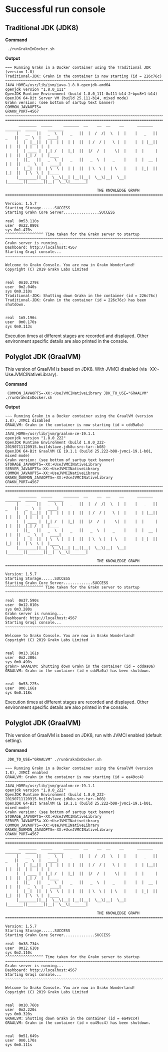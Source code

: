 # Successful run console

## Traditional JDK (JDK8)

**Command**
```
 ./runGraknInDocker.sh
```

**Output**

``` 
~~~ Running Grakn in a Docker container using the Traditional JDK (version 1.8)
Traditional-JDK: Grakn in the container is now starting (id = 226c76c)
~~~~~~~~~~~~~~~~~~~~~~~~~~~~~~~~~~~~~~~~~~~~~~~~~~~~~~~~~~~~~~~~~~~~~~~~~~
JAVA_HOME=/usr/lib/jvm/java-1.8.0-openjdk-amd64
openjdk version "1.8.0_111"
OpenJDK Runtime Environment (build 1.8.0_111-8u111-b14-2~bpo8+1-b14)
OpenJDK 64-Bit Server VM (build 25.111-b14, mixed mode)
Grakn version: (see bottom of sartup text banner)
COMMON_JAVAOPTS=
GRAKN_PORT=4567
~~~~~~~~~~~~~~~~~~~~~~~~~~~~~~~~~~~~~~~~~~~~~~~~~~~~~~~~~~~~~~~~~~~~~~~~~~
====================================================================================================
      ________  _____     _______  __    __  __    __      _______  _______  _____     _______
     |   __   ||   _  \  |   _   ||  |  /  /|  \  |  |    |   _   ||   _   ||   _  \  |   ____|
     |  |  |__||  | |  | |  | |  ||  | /  / |   \ |  |    |  | |__||  | |  ||  | |  | |  |
     |  | ____ |  |_| /  |  |_|  ||  |/  /  |    \|  |    |  |     |  | |  ||  |_| /  |  |____
     |  ||_   ||   _  \  |   _   ||   _  \  |   _    |    |  |  __ |  | |  ||   _  \  |   ____|
     |  |__|  ||  | \  \ |  | |  ||  | \  \ |  | \   |    |  |_|  ||  |_|  ||  | \  \ |  |____
     |________||__|  \__\|__| |__||__|  \__\|__|  \__|    |_______||_______||__|  \__\|_______|

                                         THE KNOWLEDGE GRAPH
====================================================================================================
                                                                                      Version: 1.5.7
Starting Storage......SUCCESS
Starting Grakn Core Server................SUCCESS

real  0m53.110s
user  0m22.880s
sys 0m1.470s
^^^^^^^^^^^^^^^^^ Time taken for the Grakn server to startup
~~~~~~~~~~~~~~~~~~~~~~~~~~~~~~~~~~~~~~~~~~~~~~~~~~~~~~~~~~~~~~~~~~~~~~~~~~
Grakn server is running...
Dashboard: http://localhost:4567
Starting Graql console...
~~~~~~~~~~~~~~~~~~~~~~~~~~~~~~~~~~~~~~~~~~~~~~~~~~~~~~~~~~~~~~~~~~~~~~~~~~

Welcome to Grakn Console. You are now in Grakn Wonderland!
Copyright (C) 2019 Grakn Labs Limited


real  0m10.279s
user  0m2.040s
sys 0m0.210s
Traditional-JDK: Shutting down Grakn in the container (id = 226c76c)
Traditional-JDK: Grakn in the container (id = 226c76c) has been shutdown.


real  1m5.196s
user  0m0.170s
sys 0m0.113s
```

Execution times at different stages are recorded and displayed. Other environment specific details are also printed in the console.

## Polyglot JDK (GraalVM)

This version of GraalVM is based on JDK8. With JVMCI disabled (via -XX:-UseJVMCINativeLibrary).

**Command**

```
 COMMON_JAVAOPTS=-XX:-UseJVMCINativeLibrary JDK_TO_USE="GRAALVM" ./runGraknInDocker.sh
```

**Output**

```
~~~ Running Grakn in a Docker container using the GraalVM (version 1.8), JVMCI disabled
GRAALVM: Grakn in the container is now starting (id = cdd9a0a)
~~~~~~~~~~~~~~~~~~~~~~~~~~~~~~~~~~~~~~~~~~~~~~~~~~~~~~~~~~~~~~~~~~~~~~~~~~
JAVA_HOME=/usr/lib/jvm/graalvm-ce-19.1.1
openjdk version "1.8.0_222"
OpenJDK Runtime Environment (build 1.8.0_222-20190711120915.buildslave.jdk8u-src-tar--b08)
OpenJDK 64-Bit GraalVM CE 19.1.1 (build 25.222-b08-jvmci-19.1-b01, mixed mode)
Grakn version: (see bottom of sartup text banner)
STORAGE_JAVAOPTS=-XX:+UseJVMCINativeLibrary
SERVER_JAVAOPTS=-XX:+UseJVMCINativeLibrary
COMMON_JAVAOPTS=-XX:+UseJVMCINativeLibrary
GRAKN_DAEMON_JAVAOPTS=-XX:+UseJVMCINativeLibrary
GRAKN_PORT=4567
~~~~~~~~~~~~~~~~~~~~~~~~~~~~~~~~~~~~~~~~~~~~~~~~~~~~~~~~~~~~~~~~~~~~~~~~~~
====================================================================================================
      ________  _____     _______  __    __  __    __      _______  _______  _____     _______
     |   __   ||   _  \  |   _   ||  |  /  /|  \  |  |    |   _   ||   _   ||   _  \  |   ____|
     |  |  |__||  | |  | |  | |  ||  | /  / |   \ |  |    |  | |__||  | |  ||  | |  | |  |
     |  | ____ |  |_| /  |  |_|  ||  |/  /  |    \|  |    |  |     |  | |  ||  |_| /  |  |____
     |  ||_   ||   _  \  |   _   ||   _  \  |   _    |    |  |  __ |  | |  ||   _  \  |   ____|
     |  |__|  ||  | \  \ |  | |  ||  | \  \ |  | \   |    |  |_|  ||  |_|  ||  | \  \ |  |____
     |________||__|  \__\|__| |__||__|  \__\|__|  \__|    |_______||_______||__|  \__\|_______|

                                         THE KNOWLEDGE GRAPH
====================================================================================================
                                                                                      Version: 1.5.7
Starting Storage......SUCCESS
Starting Grakn Core Server.............SUCCESS
^^^^^^^^^^^^^^^^^ Time taken for the Grakn server to startup
~~~~~~~~~~~~~~~~~~~~~~~~~~~~~~~~~~~~~~~~~~~~~~~~~~~~~~~~~~~~~~~~~~~~~~~~~~

real  0m37.590s
user  0m12.010s
sys 0m3.280s
Grakn server is running...
Dashboard: http://localhost:4567
Starting Graql console...
~~~~~~~~~~~~~~~~~~~~~~~~~~~~~~~~~~~~~~~~~~~~~~~~~~~~~~~~~~~~~~~~~~~~~~~~~~

Welcome to Grakn Console. You are now in Grakn Wonderland!
Copyright (C) 2019 Grakn Labs Limited


real  0m13.161s
user  0m2.300s
sys 0m0.490s
grakn> GRAALVM: Shutting down Grakn in the container (id = cdd9a0a)
GRAALVM: Grakn in the container (id = cdd9a0a) has been shutdown.


real  0m53.225s
user  0m0.166s
sys 0m0.118s
```

Execution times at different stages are recorded and displayed. Other environment specific details are also printed in the console.


## Polyglot JDK (GraalVM)

This version of GraalVM is based on JDK8, run with JVMCI enabled (default setting).

**Command**

```
 JDK_TO_USE="GRAALVM" ./runGraknInDocker.sh
```

```
~~~ Running Grakn in a Docker container using the GraalVM (version 1.8), JVMCI enabled
GRAALVM: Grakn in the container is now starting (id = ea49cc4)
~~~~~~~~~~~~~~~~~~~~~~~~~~~~~~~~~~~~~~~~~~~~~~~~~~~~~~~~~~~~~~~~~~~~~~~~~~
JAVA_HOME=/usr/lib/jvm/graalvm-ce-19.1.1
openjdk version "1.8.0_222"
OpenJDK Runtime Environment (build 1.8.0_222-20190711120915.buildslave.jdk8u-src-tar--b08)
OpenJDK 64-Bit GraalVM CE 19.1.1 (build 25.222-b08-jvmci-19.1-b01, mixed mode)
Grakn version: (see bottom of sartup text banner)
STORAGE_JAVAOPTS=-XX:+UseJVMCINativeLibrary
SERVER_JAVAOPTS=-XX:+UseJVMCINativeLibrary
COMMON_JAVAOPTS=-XX:+UseJVMCINativeLibrary
GRAKN_DAEMON_JAVAOPTS=-XX:+UseJVMCINativeLibrary
GRAKN_PORT=4567
~~~~~~~~~~~~~~~~~~~~~~~~~~~~~~~~~~~~~~~~~~~~~~~~~~~~~~~~~~~~~~~~~~~~~~~~~~
====================================================================================================
      ________  _____     _______  __    __  __    __      _______  _______  _____     _______
     |   __   ||   _  \  |   _   ||  |  /  /|  \  |  |    |   _   ||   _   ||   _  \  |   ____|
     |  |  |__||  | |  | |  | |  ||  | /  / |   \ |  |    |  | |__||  | |  ||  | |  | |  |
     |  | ____ |  |_| /  |  |_|  ||  |/  /  |    \|  |    |  |     |  | |  ||  |_| /  |  |____
     |  ||_   ||   _  \  |   _   ||   _  \  |   _    |    |  |  __ |  | |  ||   _  \  |   ____|
     |  |__|  ||  | \  \ |  | |  ||  | \  \ |  | \   |    |  |_|  ||  |_|  ||  | \  \ |  |____
     |________||__|  \__\|__| |__||__|  \__\|__|  \__|    |_______||_______||__|  \__\|_______|

                                         THE KNOWLEDGE GRAPH
====================================================================================================
                                                                                      Version: 1.5.7
Starting Storage......SUCCESS
Starting Grakn Core Server..............SUCCESS

real  0m38.734s
user  0m12.610s
sys 0m2.110s
^^^^^^^^^^^^^^^^^ Time taken for the Grakn server to startup
~~~~~~~~~~~~~~~~~~~~~~~~~~~~~~~~~~~~~~~~~~~~~~~~~~~~~~~~~~~~~~~~~~~~~~~~~~
Grakn server is running...
Dashboard: http://localhost:4567
Starting Graql console...
~~~~~~~~~~~~~~~~~~~~~~~~~~~~~~~~~~~~~~~~~~~~~~~~~~~~~~~~~~~~~~~~~~~~~~~~~~

Welcome to Grakn Console. You are now in Grakn Wonderland!
Copyright (C) 2019 Grakn Labs Limited


real  0m10.760s
user  0m2.220s
sys 0m0.320s
GRAALVM: Shutting down Grakn in the container (id = ea49cc4)
GRAALVM: Grakn in the container (id = ea49cc4) has been shutdown.


real  0m51.649s
user  0m0.170s
sys 0m0.111s
```